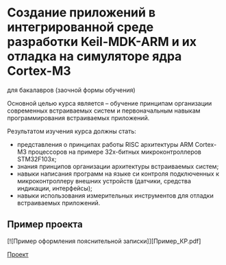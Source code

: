 ﻿# Создание приложений в интегрированной среде разработки Keil-MDK-ARM и их отладка на симуляторе ядра Cortex-M3

для бакалавров (заочной формы обучения)

Основной целью курса является – обучение принципам организации современных встраиваемых систем и первоначальным навыкам программирования встраиваемых приложений.

Результатом изучения курса должны стать:

- представления о принципах работы RISC архитектуры ARM Cortex-M3 процессоров на примере 32х-битных микроконтроллеров STM32F103x;
- знания принципов организации архитектуры встраиваемых систем;
- навыки написания программ на языке си контроля подключенных к микроконтроллеру внешних устройств (датчики, средства индикации, интерфейсы);
- навыки использования измерительных инструментов для отладки встраиваемых приложений.

## Пример проекта

[![Пример оформления пояснительной записки]][Пример_КР.pdf]

[Проект](https://github.com/vocmok/Simul_guide_Keil_STM32F103X/tree/main/Kurs_project/)